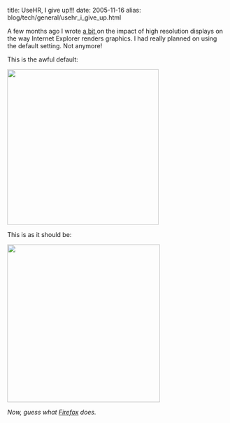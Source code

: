 title: UseHR, I give up!!!
date: 2005-11-16
alias: blog/tech/general/usehr_i_give_up.html

A few months ago I wrote <a
href="http://www.mschaef.com/cgi-bin/blosxom.cgi/tech/general/usehr_and_the_web.txt">a
bit </a> on the impact of high resolution displays on the way Internet
Explorer renders graphics. I had really planned on using the default
setting. Not anymore!

This is the awful default:

<img src="http://www.mschaef.com/usehr_before.gif" width="346" height="356">

This is as it should be:

<img src="http://www.mschaef.com/usehr_after.gif" width="349" height="361">

<i>Now, guess what <a href="http://www.mozilla.org/products/firefox/">Firefox</a> does.</i>

